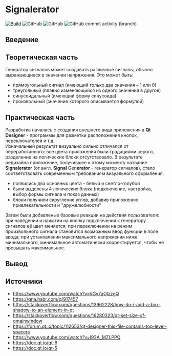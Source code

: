 # Signalerator
[![Build](https://github.com/EgorkA82/Signalerator/actions/workflows/main.yml/badge.svg)](https://github.com/EgorkA82/Signalerator/actions/workflows/main.yml)
![GitHub](https://img.shields.io/github/languages/code-size/EgorkA82/Signalerator)
![GitHub](https://img.shields.io/github/license/EgorkA82/Signalerator)
![GitHub commit activity (branch)](https://img.shields.io/github/commit-activity/m/EgorkA82/Signalerator)

## Введение

## Теоретическая часть

Генератор сигналов может создавать различные сигналы, обычно выражающиеся в значении напряжения. Это может быть:

* прямоугольный сигнал (имеющий только два значения – 1 или 0)
* треугольный (плавно изменяющийся из одного значения в другое)
* синусоидальный (имеющий форму синусоида)
* произвольный (значение которого описывается формулой)

## Практическая часть

Разработка началась с создания внешнего вида приложения в **Qt Designer** - программы для разметки расположения кнопок, переключателей и т.д.\
Изначальный результат визуально сильно отличался от переработанного: все цвета приложения были градациями серого, разделение на логические блоки отсутствовало. В результате редизайна приложение, получившее к этому моменту название **Signalerator** (от англ. **Signal** Gen**erator** - генератор сигналов), стало соответствовать современным требованиям визуального оформления:

* появились два основных цвета - белый и светло-голубой
* были выделены 4 логических блока (подключение, настройка, выбор формы сигнала и показ данных)
* блоки получили скругление углов, добавив приложению привлекательности и "дружелюбности"

Затем были добавленые базовые реакции на действия пользователя: при наведении и нажатии на кнопку подключения к генератору сигналов её цвет меняется; при переключении на режим произвольного сигнала становится возможным ввод функции в поле ввода; при установлении максимального напряжения ниже минимального, минимальное автоматически корректируется, чтобы не превышать максимальное.

## Вывод

## Источники

* https://www.youtube.com/watch?v=VGv7qOlzzgQ
* https://qna.habr.com/q/917457
* https://stackoverflow.com/questions/13962228/how-do-i-add-a-box-shadow-to-an-element-in-qt
* https://stackoverflow.com/questions/16280323/qt-set-size-of-qmainwindow
* https://forum.qt.io/topic/112653/qt-designer-this-file-contains-top-level-spacers
* https://www.youtube.com/watch?v=I93A_MZLPPQ
* https://doc.qt.io/qt-6
* https://doc.qt.io/qt-5
